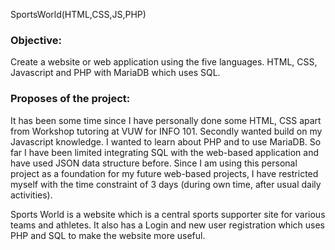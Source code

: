 SportsWorld(HTML,CSS,JS,PHP)

<h3>Objective: </h3>
Create a website or web application using the five languages. HTML, CSS, Javascript and PHP with MariaDB which uses SQL. 

<h3>Proposes of the project: </h3>
It has been some time since I have personally done some HTML, CSS apart from Workshop tutoring at VUW for INFO 101. 
Secondly wanted build on my Javascript knowledge. 
I wanted to learn about PHP and to use MariaDB.  
So far I have been limited integrating SQL with the web-based application and have used JSON data structure before. 
Since I am using this personal project as a foundation for my future web-based projects, I have restricted myself with the time constraint of 3 days (during own time, after usual daily activities).

Sports World is a website which is a central sports supporter site for various teams and athletes.  It also has a Login and new user registration which uses PHP and SQL to make the website more useful.


